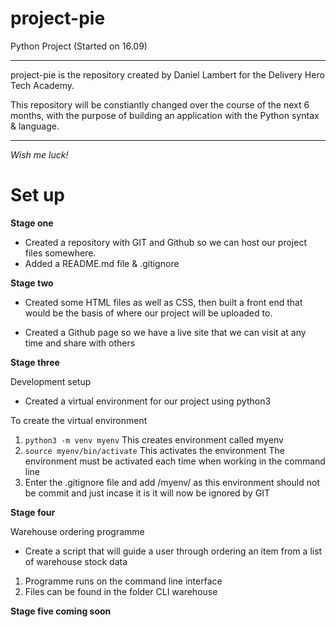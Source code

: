 # project-pie
Python Project (Started on 16.09)

---

project-pie is the repository created by Daniel Lambert for the Delivery Hero Tech Academy.

This repository will be constiantly changed over the course of the next 6 months,
with the purpose of building an application with the Python syntax & language.

---
*Wish me luck!*

# Set up

**Stage one**

- Created a repository with GIT and Github so we can host our project files somewhere.
- Added a README.md file & .gitignore

**Stage two**

- Created some HTML files as well as CSS, then built a front end that would be the basis of where our project will be uploaded to. 

- Created a Github page so we have a live site that we can visit at any time and share with others

**Stage three**

Development setup

- Created a virtual environment for our project using python3

To create the virtual environment

1. ``` python3 -m venv myenv ``` This creates environment called myenv
2. ``` source myenv/bin/activate ``` This activates the environment
The environment must be activated each time when working in the command line
3. Enter the .gitignore file and add /myenv/ as this environment should not be commit and just incase it is it will now be ignored by GIT

**Stage four**

Warehouse ordering programme

- Create a script that will guide a user through ordering an item from a list of warehouse stock data

1. Programme runs on the command line interface
2. Files can be found in the folder CLI warehouse

**Stage five coming soon**
